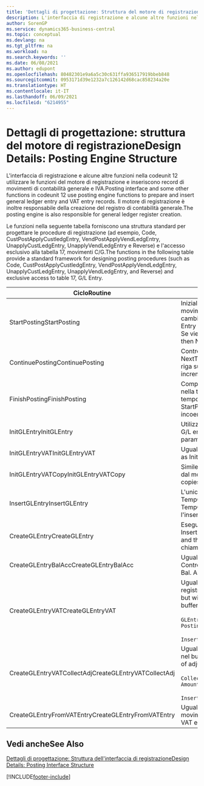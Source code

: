 ```yaml
---
title: 'Dettagli di progettazione: Struttura del motore di registrazione | Microsoft Docs'
description: L'interfaccia di registrazione e alcune altre funzioni nella codeunit 12 utilizzare le funzioni del motore di registrazione e inseriscono record di movimenti di contabilità generale e IVA. Il motore di registrazione è inoltre responsabile della creazione del registro di contabilità generale.
author: SorenGP
ms.service: dynamics365-business-central
ms.topic: conceptual
ms.devlang: na
ms.tgt_pltfrm: na
ms.workload: na
ms.search.keywords: ''
ms.date: 06/08/2021
ms.author: edupont
ms.openlocfilehash: 80482301e9a6a5c30c631ffa936517919bbeb848
ms.sourcegitcommit: 0953171d39e1232a7c126142d68cac858234a20e
ms.translationtype: HT
ms.contentlocale: it-IT
ms.lasthandoff: 06/09/2021
ms.locfileid: "6214955"
---
```

# <a name="design-details-posting-engine-structure"></a><span data-ttu-id="2cf42-104">Dettagli di progettazione: struttura del motore di registrazione</span><span class="sxs-lookup"><span data-stu-id="2cf42-104">Design Details: Posting Engine Structure</span></span>
<span data-ttu-id="2cf42-105">L'interfaccia di registrazione e alcune altre funzioni nella codeunit 12 utilizzare le funzioni del motore di registrazione e inseriscono record di movimenti di contabilità generale e IVA.</span><span class="sxs-lookup"><span data-stu-id="2cf42-105">Posting interface and some other functions in codeunit 12 use posting engine functions to prepare and insert general ledger entry and VAT entry records.</span></span> <span data-ttu-id="2cf42-106">Il motore di registrazione è inoltre responsabile della creazione del registro di contabilità generale.</span><span class="sxs-lookup"><span data-stu-id="2cf42-106">The posting engine is also responsible for general ledger register creation.</span></span>  
  
 <span data-ttu-id="2cf42-107">Le funzioni nella seguente tabella forniscono una struttura standard per progettare le procedure di registrazione (ad esempio, Code, CustPostApplyCustledgEntry, VendPostApplyVendLedgEntry, UnapplyCustLedgEntry, UnapplyVendLedgEntry e Reverse) e l'accesso esclusivo alla tabella 17, movimenti C/G.</span><span class="sxs-lookup"><span data-stu-id="2cf42-107">The functions in the following table provide a standard framework for designing posting procedures (such as Code, CustPostApplyCustledgEntry, VendPostApplyVendLedgEntry, UnapplyCustLedgEntry, UnapplyVendLedgEntry, and Reverse) and exclusive access to table 17, G/L Entry.</span></span>  
  
|<span data-ttu-id="2cf42-108">Ciclo</span><span class="sxs-lookup"><span data-stu-id="2cf42-108">Routine</span></span>|<span data-ttu-id="2cf42-109">Description</span><span class="sxs-lookup"><span data-stu-id="2cf42-109">Description</span></span>|  
|-------------|---------------------------------------|  
|<span data-ttu-id="2cf42-110">StartPosting</span><span class="sxs-lookup"><span data-stu-id="2cf42-110">StartPosting</span></span>|<span data-ttu-id="2cf42-111">Inizializza il buffer di registrazione TempGLEntryBuf, blocca le tabelle dei movimenti IVA e C/G e inizializza il periodo contabile, il registro C/G e il tasso di cambio.</span><span class="sxs-lookup"><span data-stu-id="2cf42-111">Initializes posting buffer TempGLEntryBuf, locks G/L Entry and VAT Entry tables, and initializes Accounting Period, G/L Register, and Exchange Rate.</span></span> <span data-ttu-id="2cf42-112">Se viene chiamato una sola volta, NextEntryNo è 0.</span><span class="sxs-lookup"><span data-stu-id="2cf42-112">Should be called only once, then NextEntryNo is 0.</span></span>|  
|<span data-ttu-id="2cf42-113">ContinuePosting</span><span class="sxs-lookup"><span data-stu-id="2cf42-113">ContinuePosting</span></span>|<span data-ttu-id="2cf42-114">Controlla e registra l''IVA ad esigibilità differita dell'incremento NextTransactionNo della transazione precedente e prepara la registrazione della riga successiva.</span><span class="sxs-lookup"><span data-stu-id="2cf42-114">Checks and posts unrealized VAT for previous transaction increment NextTransactionNo and prepares post of next line.</span></span>|  
|<span data-ttu-id="2cf42-115">FinishPosting</span><span class="sxs-lookup"><span data-stu-id="2cf42-115">FinishPosting</span></span>|<span data-ttu-id="2cf42-116">Completa la registrazione inserendo i movimenti di C/G dal buffer temporaneo nella tabella di database.</span><span class="sxs-lookup"><span data-stu-id="2cf42-116">Completes posting by inserting G/L entries from temporary buffer into database table.</span></span> <span data-ttu-id="2cf42-117">Utilizzato sempre insieme a StartPosting.</span><span class="sxs-lookup"><span data-stu-id="2cf42-117">Always used together with StartPosting.</span></span> <span data-ttu-id="2cf42-118">Verifica la presenza di incoerenze.</span><span class="sxs-lookup"><span data-stu-id="2cf42-118">Checks for inconsistencies.</span></span>|  
|<span data-ttu-id="2cf42-119">InitGLEntry</span><span class="sxs-lookup"><span data-stu-id="2cf42-119">InitGLEntry</span></span>|<span data-ttu-id="2cf42-120">Utilizzato per inizializzare nuovo movimento C/G per riga di</span><span class="sxs-lookup"><span data-stu-id="2cf42-120">Used to initialize new G/L entry for Gen.</span></span> <span data-ttu-id="2cf42-121">registrazioni generali.</span><span class="sxs-lookup"><span data-stu-id="2cf42-121">Jnl Line.</span></span> <span data-ttu-id="2cf42-122">Restituisce GLEntry come parametro.</span><span class="sxs-lookup"><span data-stu-id="2cf42-122">Returns GLEntry as parameter.</span></span>|  
|<span data-ttu-id="2cf42-123">InitGLEntryVAT</span><span class="sxs-lookup"><span data-stu-id="2cf42-123">InitGLEntryVAT</span></span>|<span data-ttu-id="2cf42-124">Uguale a InitGLEntry, ma assegna anche contropartita e SummarizeVAT.</span><span class="sxs-lookup"><span data-stu-id="2cf42-124">Same as InitGLEntry, but also assigns Bal. Account No. and SummarizeVAT.</span></span>|  
|<span data-ttu-id="2cf42-125">InitGLEntryVATCopy</span><span class="sxs-lookup"><span data-stu-id="2cf42-125">InitGLEntryVATCopy</span></span>|<span data-ttu-id="2cf42-126">Simile a InitGLEntryVAT, ma copia anche i dati delle categorie di registrazione dal movimento IVA prima di SummarizeVAT.</span><span class="sxs-lookup"><span data-stu-id="2cf42-126">Similar to InitGLEntryVAT, but also copies posting groups data from VAT Entry before SummarizeVAT.</span></span>|  
|<span data-ttu-id="2cf42-127">InsertGLEntry</span><span class="sxs-lookup"><span data-stu-id="2cf42-127">InsertGLEntry</span></span>|<span data-ttu-id="2cf42-128">L'unica funzione che inserisce movimenti C/G nella tabella globale di TempGLEntryBuf.</span><span class="sxs-lookup"><span data-stu-id="2cf42-128">The only function that inserts G/L entry into global TempGLEntryBuf table.</span></span> <span data-ttu-id="2cf42-129">Utilizzare sempre questa funzione per l'inserimento.</span><span class="sxs-lookup"><span data-stu-id="2cf42-129">Always use this function for insert.</span></span>|  
|<span data-ttu-id="2cf42-130">CreateGLEntry</span><span class="sxs-lookup"><span data-stu-id="2cf42-130">CreateGLEntry</span></span>|<span data-ttu-id="2cf42-131">Esegue un InitGLEntry, assegna Importo in valuta addiz. ed esegue InsertGLEntry.</span><span class="sxs-lookup"><span data-stu-id="2cf42-131">Performs an InitGLEntry, assigns Additional Currency Amount, and then performs InsertGLEntry.</span></span> <span data-ttu-id="2cf42-132">Sostituisce molte righe di codice a una singola chiamata di funzione.</span><span class="sxs-lookup"><span data-stu-id="2cf42-132">Replaces several lines of code with a single function call.</span></span>|  
|<span data-ttu-id="2cf42-133">CreateGLEntryBalAcc</span><span class="sxs-lookup"><span data-stu-id="2cf42-133">CreateGLEntryBalAcc</span></span>|<span data-ttu-id="2cf42-134">Uguale a CreateGLEntry, ma assegna anche Tipo contropartita e Contropartita.</span><span class="sxs-lookup"><span data-stu-id="2cf42-134">Same as CreateGLEntry, but also assigns Bal. Account Type and Bal. Account No.</span></span>|  
|<span data-ttu-id="2cf42-135">CreateGLEntryVAT</span><span class="sxs-lookup"><span data-stu-id="2cf42-135">CreateGLEntryVAT</span></span>|<span data-ttu-id="2cf42-136">Uguale a CreateGLEntry, ma con elaborazione addizionale delle categorie di registrazione e salvataggio nel buffer temporaneo IVA:</span><span class="sxs-lookup"><span data-stu-id="2cf42-136">Same as CreateGLEntry, but with additional processing for posting groups and saving to temporary VAT buffer:</span></span><br /><br /> `GLEntry.CopyPostingGroupsFromDtldCVBuf(DtldCVLedgEntryBuf,GenJnlLine."Gen. Posting Type");`<br /><br /> `InsertVATEntriesFromTemp(DtldCVLedgEntryBuf,GLEntry);`|  
|<span data-ttu-id="2cf42-137">CreateGLEntryVATCollectAdj</span><span class="sxs-lookup"><span data-stu-id="2cf42-137">CreateGLEntryVATCollectAdj</span></span>|<span data-ttu-id="2cf42-138">Uguale a CreateGLEntry, ma con raccolta addizionale di rettifiche e salvataggio nel buffer temporaneo IVA:</span><span class="sxs-lookup"><span data-stu-id="2cf42-138">Same as CreateGLEntry, but with additional collection of adjustments and saving to temporary VAT buffer:</span></span><br /><br /> `CollectAdjustment(AdjAmount,GLEntry.Amount,GLEntry."Additional-Currency Amount",OriginalDateSet);`<br /><br /> `InsertVATEntriesFromTemp(DtldCVLedgEntryBuf,GLEntry);`|  
|<span data-ttu-id="2cf42-139">CreateGLEntryFromVATEntry</span><span class="sxs-lookup"><span data-stu-id="2cf42-139">CreateGLEntryFromVATEntry</span></span>|<span data-ttu-id="2cf42-140">Uguale a CreateGLEntry, ma copia anche le categorie di registrazione dal movimento IVA.</span><span class="sxs-lookup"><span data-stu-id="2cf42-140">Same as CreateGLEntry, but also copies posting groups from VAT entry.</span></span>|  
  
## <a name="see-also"></a><span data-ttu-id="2cf42-141">Vedi anche</span><span class="sxs-lookup"><span data-stu-id="2cf42-141">See Also</span></span>  
 [<span data-ttu-id="2cf42-142">Dettagli di progettazione: Struttura dell'interfaccia di registrazione</span><span class="sxs-lookup"><span data-stu-id="2cf42-142">Design Details: Posting Interface Structure</span></span>](design-details-posting-interface-structure.md)

[!INCLUDE[footer-include](includes/footer-banner.md)]